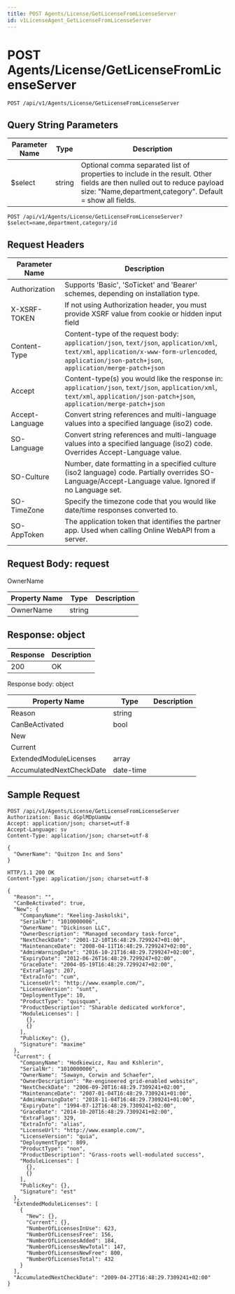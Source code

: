 ```yaml
---
title: POST Agents/License/GetLicenseFromLicenseServer
id: v1LicenseAgent_GetLicenseFromLicenseServer
---
```


# POST Agents/License/GetLicenseFromLicenseServer

```http
POST /api/v1/Agents/License/GetLicenseFromLicenseServer
```









## Query String Parameters

| Parameter Name | Type |  Description |
|----------------|------|--------------|
| $select | string |  Optional comma separated list of properties to include in the result. Other fields are then nulled out to reduce payload size: "Name,department,category". Default = show all fields. |

```http
POST /api/v1/Agents/License/GetLicenseFromLicenseServer?$select=name,department,category/id
```


## Request Headers

| Parameter Name | Description |
|----------------|-------------|
| Authorization  | Supports 'Basic', 'SoTicket' and 'Bearer' schemes, depending on installation type. |
| X-XSRF-TOKEN   | If not using Authorization header, you must provide XSRF value from cookie or hidden input field |
| Content-Type | Content-type of the request body: `application/json`, `text/json`, `application/xml`, `text/xml`, `application/x-www-form-urlencoded`, `application/json-patch+json`, `application/merge-patch+json` |
| Accept         | Content-type(s) you would like the response in: `application/json`, `text/json`, `application/xml`, `text/xml`, `application/json-patch+json`, `application/merge-patch+json` |
| Accept-Language | Convert string references and multi-language values into a specified language (iso2) code. |
| SO-Language | Convert string references and multi-language values into a specified language (iso2) code. Overrides Accept-Language value. |
| SO-Culture | Number, date formatting in a specified culture (iso2 language) code. Partially overrides SO-Language/Accept-Language value. Ignored if no Language set. |
| SO-TimeZone | Specify the timezone code that you would like date/time responses converted to. |
| SO-AppToken | The application token that identifies the partner app. Used when calling Online WebAPI from a server. |

## Request Body: request  

OwnerName 

| Property Name | Type |  Description |
|----------------|------|--------------|
| OwnerName | string |  |


## Response: object



| Response | Description |
|----------------|-------------|
| 200 | OK |

Response body: object

| Property Name | Type |  Description |
|----------------|------|--------------|
| Reason | string |  |
| CanBeActivated | bool |  |
| New |  |  |
| Current |  |  |
| ExtendedModuleLicenses | array |  |
| AccumulatedNextCheckDate | date-time |  |

## Sample Request

```http!
POST /api/v1/Agents/License/GetLicenseFromLicenseServer
Authorization: Basic dGplMDpUamUw
Accept: application/json; charset=utf-8
Accept-Language: sv
Content-Type: application/json; charset=utf-8

{
  "OwnerName": "Quitzon Inc and Sons"
}
```

```http_
HTTP/1.1 200 OK
Content-Type: application/json; charset=utf-8

{
  "Reason": "",
  "CanBeActivated": true,
  "New": {
    "CompanyName": "Keeling-Jaskolski",
    "SerialNr": "1010000006",
    "OwnerName": "Dickinson LLC",
    "OwnerDescription": "Managed secondary task-force",
    "NextCheckDate": "2001-12-10T16:48:29.7299247+01:00",
    "MaintenanceDate": "2008-04-11T16:48:29.7299247+02:00",
    "AdminWarningDate": "2016-10-21T16:48:29.7299247+02:00",
    "ExpiryDate": "2012-06-26T16:48:29.7299247+02:00",
    "GraceDate": "2004-05-19T16:48:29.7299247+02:00",
    "ExtraFlags": 207,
    "ExtraInfo": "cum",
    "LicenseUrl": "http://www.example.com/",
    "LicenseVersion": "sunt",
    "DeploymentType": 10,
    "ProductType": "quisquam",
    "ProductDescription": "Sharable dedicated workforce",
    "ModuleLicenses": [
      {},
      {}
    ],
    "PublicKey": {},
    "Signature": "maxime"
  },
  "Current": {
    "CompanyName": "Hodkiewicz, Rau and Kshlerin",
    "SerialNr": "1010000006",
    "OwnerName": "Sawayn, Corwin and Schaefer",
    "OwnerDescription": "Re-engineered grid-enabled website",
    "NextCheckDate": "2006-09-20T16:48:29.7309241+02:00",
    "MaintenanceDate": "2007-01-04T16:48:29.7309241+01:00",
    "AdminWarningDate": "2018-11-04T16:48:29.7309241+01:00",
    "ExpiryDate": "1994-07-12T16:48:29.7309241+02:00",
    "GraceDate": "2014-10-20T16:48:29.7309241+02:00",
    "ExtraFlags": 329,
    "ExtraInfo": "alias",
    "LicenseUrl": "http://www.example.com/",
    "LicenseVersion": "quia",
    "DeploymentType": 809,
    "ProductType": "non",
    "ProductDescription": "Grass-roots well-modulated success",
    "ModuleLicenses": [
      {},
      {}
    ],
    "PublicKey": {},
    "Signature": "est"
  },
  "ExtendedModuleLicenses": [
    {
      "New": {},
      "Current": {},
      "NumberOfLicensesInUse": 623,
      "NumberOfLicensesFree": 156,
      "NumberOfLicensesAdded": 184,
      "NumberOfLicensesNewTotal": 147,
      "NumberOfLicensesNewFree": 800,
      "NumberOfLicensesTotal": 432
    }
  ],
  "AccumulatedNextCheckDate": "2009-04-27T16:48:29.7309241+02:00"
}
```